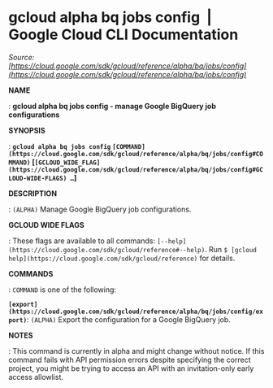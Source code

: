 # gcloud alpha bq jobs config  |  Google Cloud CLI Documentation

*Source: [https://cloud.google.com/sdk/gcloud/reference/alpha/bq/jobs/config](https://cloud.google.com/sdk/gcloud/reference/alpha/bq/jobs/config)*

**NAME**

: **gcloud alpha bq jobs config - manage Google BigQuery job configurations**

**SYNOPSIS**

: **`gcloud alpha bq jobs config` `[COMMAND](https://cloud.google.com/sdk/gcloud/reference/alpha/bq/jobs/config#COMMAND)` [`[GCLOUD_WIDE_FLAG](https://cloud.google.com/sdk/gcloud/reference/alpha/bq/jobs/config#GCLOUD-WIDE-FLAGS) …`]**

**DESCRIPTION**

: `(ALPHA)` Manage Google BigQuery job configurations.

**GCLOUD WIDE FLAGS**

: These flags are available to all commands: `[--help](https://cloud.google.com/sdk/gcloud/reference#--help)`.
Run `$ [gcloud help](https://cloud.google.com/sdk/gcloud/reference)` for details.

**COMMANDS**

: ``COMMAND`` is one of the following:

**`[export](https://cloud.google.com/sdk/gcloud/reference/alpha/bq/jobs/config/export)`**:
`(ALPHA)` Export the configuration for a Google BigQuery job.

**NOTES**

: This command is currently in alpha and might change without notice. If this
command fails with API permission errors despite specifying the correct project,
you might be trying to access an API with an invitation-only early access
allowlist.